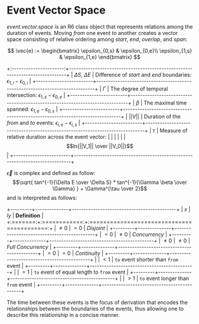 # Event Vector Space

*event.vector.space* is an R6 class object that represents relations among the duration of events. Moving *from* one event *to* another creates a vector space consisting of relative ordering among *start*, *end*, *overlap*, and *span*:

$$
\vec{e} :=
\begin{bmatrix}
\epsilon_{0,s} & \epsilon_{0,e}\\
\epsilon_{1,s} & \epsilon_{1,e}
\end{bmatrix}
$$

+:----------------------:+-----------------------------------------------------------------------------+
| $\Delta S$, $\Delta E$ | Difference of *start* and *end* boundaries: $\epsilon_{1,i}-\epsilon_{0,i}$ |
+------------------------+-----------------------------------------------------------------------------+
| $\Gamma$               | The degree of temporal intersection: $\epsilon_{1,s}-\epsilon_{0,e}$        |
+------------------------+-----------------------------------------------------------------------------+
| $\beta$                | The maximal time spanned: $\epsilon_{1,e}-\epsilon_{0,s}$                   |
+------------------------+-----------------------------------------------------------------------------+
| $||V||$                | Duration of the *from* and *to* events: $\epsilon_{i,e}-\epsilon_{i,s}$     |
+------------------------+-----------------------------------------------------------------------------+
| $\tau$                 | Measure of relative duration across the event vector:                       |
|                        |                                                                             |
|                        | $$ln{||V_1|| \over ||V_0||}$$                                               |
+------------------------+-----------------------------------------------------------------------------+

$\vec\epsilon$ is complex and defined as follow: $$\sqrt{
tan^{-1}{\Delta E \over \Delta S}
*
tan^{-1}{\Gamma \beta \over \Gamma}
} + \Gamma^{\tau \over 2}$$ and is interpreted as follows:

+---------+--------------+--------------------------------------------+
| $x$     | $\hat{i}y$   | **Definition**                             |
+:=======:+:============:+:==========================================:+
| $\ne 0$ | $= 0$        | *Disjoint*                                 |
+---------+--------------+--------------------------------------------+
| $= 0$   | $\ne 0$      | *Concurrency*                              |
+---------+--------------+--------------------------------------------+
| $\ne 0$ | $\ne 0$      | *Full Concurrency*                         |
+---------+--------------+--------------------------------------------+
| $= 0$   | $= 0$        | *Continuity*                               |
+---------+--------------+--------------------------------------------+
|         | $< 1$        | `to` event shorter than `from` event       |
+---------+--------------+--------------------------------------------+
|         | $= 1$        | `to` event of equal length to `from` event |
+---------+--------------+--------------------------------------------+
|         | $> 1$        | `to` event longer than `from` event        |
+---------+--------------+--------------------------------------------+

The time between these events is the focus of derivation that encodes the relationships between the boundaries of the events, thus allowing one to describe this relationship in a concise manner.
